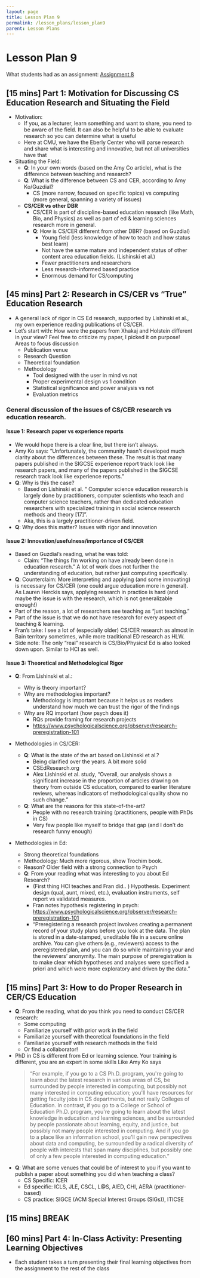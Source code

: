 ```yaml
---
layout: page
title: Lesson Plan 9
permalink: /lesson_plans/lesson_plan9
parent: Lesson Plans
---
```


# Lesson Plan 9
What students had as an assignment: [Assignment 8](/assignments/hw8)


## [15 mins] Part 1: Motivation for Discussing CS Education Research and Situating the Field

- Motivation: 
    - If you, as a lecturer, learn something and want to share, you need to be aware of the field. It can also be helpful to be able to evaluate research so you can determine what is useful 
    - Here at CMU, we have the Eberly Center who will parse research and share what is interesting and innovative, but not all universities have that
- Situating the Field: 
    - **Q**: In your own words (based on the Amy Co article), what is the difference between teaching and research? 
    - **Q**: What is the difference between CS and CER, according to Amy Ko/Guzdial? 
        - CS (more narrow, focused on specific topics) vs computing (more general, spanning a variety of issues) 
    - **CS/CER vs other DBR**
        - CS/CER is part of discipline-based education research (like Math, Bio, and Physics) as well as part of ed & learning sciences research more in general.
        - **Q**: How is CS/CER different from other DBR? (based on Guzdial) 
            - Young field (less knowledge of how to teach and how status best learn) 
            - Not have the same mature and independent status of other content area education fields. (Lishinski et al.)
            - Fewer practitioners and researchers
            - Less research-informed based practice 
            - Enormous demand for CS/computing




## [45 mins] Part 2: Research in CS/CER vs “True” Education Research
- A general lack of rigor in CS Ed research, supported by Lishinski et al., my own experience reading publications of CS/CER.
- Let’s start with: How were the papers from Xhakaj and Holstein different in your view? Feel free to criticize my paper, I picked it on purpose! Areas to focus discussion
    - Publication venue
    - Research Question
    - Theoretical foundation
    - Methodology
        - Tool designed with the user in mind vs not
        - Proper experimental design vs 1 condition
        - Statistical significance and power analysis vs not
        - Evaluation metrics 


### General discussion of the issues of CS/CER research vs education research.

#### Issue 1: Research paper vs experience reports 
- We would hope there is a clear line, but there isn’t always. 
- Amy Ko says: “Unfortunately, the community hasn't developed much clarity about the differences between these. The result is that many papers published in the SIGCSE experience report track look like research papers, and many of the papers published in the SIGCSE research track look like experience reports.”
- **Q**: Why is this the case? 
    - Based on Lishinski et al. “ Computer science education research is largely done by practitioners, computer scientists who teach and computer science teachers, rather than dedicated education researchers with specialized training in social science research methods and theory [17]”.
    - Aka, this is a largely practitioner-driven field. 
- **Q**: Why does this matter? Issues with rigor and innovation 


#### Issue 2:  Innovation/usefulness/importance of CS/CER
- Based on Guzdial’s reading, what he was told: 
    - Claim: “The things I’m working on have already been done in education research.” A lot of work does not further the understanding of education, but rather just computing specifically.
- **Q**: Counterclaim: More interpreting and applying (and some innovating) is necessary for CS/CER (one could argue education more in general). As Lauren Herckis says, applying research in practice is hard (and maybe the issue is with the research, which is not generalizable enough!) 
- Part of the reason, a lot of researchers see teaching as “just teaching.”
- Part of the issue is that we do not have research for every aspect of teaching & learning.
- Fran’s take: I see a lot of (especially older) CS/CER research as almost in Bain territory sometimes, while more traditional ED research as HLW.
- Side note: The only “real” research is CS/Bio/Physics! Ed is also looked down upon. Similar to HCI as well. 

#### Issue 3: Theoretical and Methodological Rigor
- **Q**: From Lishinski et al.:
    - Why is theory important?
    - Why are methodologies important?
        - Methodology is important because it helps us as readers understand how much we can trust the rigor of the findings 
    - Why are RQ important (how psych does it)
        - RQs provide framing for research projects 
        - <https://www.psychologicalscience.org/observer/research-preregistration-101>

- Methodologies in CS/CER: 
    - **Q**: What is the state of the art based on Lishinski et al.?
        - Being clarified over the years. A bit more solid
        - CSEdResearch.org
        - Alex Lishinski et al. study, “Overall, our analysis shows a significant increase in the proportion of articles drawing on theory from outside CS education, compared to earlier literature reviews, whereas indicators of methodological quality show no such change.” 
    - **Q**: What are the reasons for this state-of-the-art?
        - People with no research training (practitioners, people with PhDs in CS)
        - Very few people like myself to bridge that gap (and I don’t do research funny enough)
- Methodologies in Ed:
    - Strong theoretical foundations
    - Methodology: Much more rigorous, show Trochim book. 
    - Reason? Older field with a strong connection to Psych
    - **Q**: From your reading what was interesting to you about Ed Research?
        - (First thing HCI teaches and Fran did.. ) Hypothesis. Experiment design (qual, aunt, mixed, etc.), evaluation instruments, self report vs validated measures.
        - Fran notes hypothesis registering in psych: <https://www.psychologicalscience.org/observer/research-preregistration-101>
        - “Preregistering a research project involves creating a permanent record of your study plans before you look at the data. The plan is stored in a date-stamped, uneditable file in a secure online archive. You can give others (e.g., reviewers) access to the preregistered plan, and you can do so while maintaining your and the reviewers’ anonymity. The main purpose of preregistration is to make clear which hypotheses and analyses were specified a priori and which were more exploratory and driven by the data.”



## [15 mins] Part 3: How to do Proper Research in CER/CS Education
- **Q**: From the reading, what do you think you need to conduct CS/CER research:
    - Some computing
    - Familiarize yourself with prior work in the field
    - Familiarize yourself with theoretical foundations in the field
    - Familiarize yourself with research methods in the field
    - Or find a collaborator!
- PhD in CS is different from Ed or learning science. Your training is different, you are an expert in some skills Like Amy Ko says
    > “For example, if you go to a CS Ph.D. program, you're going to learn about the latest research in various areas of CS, be surrounded by people interested in computing, but possibly not many interested in computing education; you'll have resources for getting faculty jobs in CS departments, but not really Colleges of Education. In contrast, if you go to a College or School of Education Ph.D. program, you're going to learn about the latest knowledge in education and learning sciences, and be surrounded by people passionate about learning, equity, and justice, but possibly not many people interested in computing. And if you go to a place like an information school, you'll gain new perspectives about data and computing, be surrounded by a radical diversity of people with interests that span many disciplines, but possibly one of only a few people interested in computing education.”
- **Q**: What are some venues that could be of interest to you if you want to publish a paper about something you did when teaching a class? 
    - CS Specific: ICER
    - Ed specific: ICLS, JLE, CSCL, L@S, AIED, CHI, AERA (practitioner-based)
    - CS practice: SIGCE (ACM Special Interest Groups (SIGs)), ITICSE

## [15 mins] BREAK


## [60 mins] Part 4: In-Class Activity: Presenting Learning Objectives
- Each student takes a turn presenting their final learning objectives from the assignment to the rest of the class